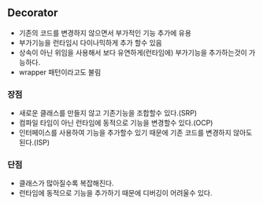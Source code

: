 ## Decorator

* 기존의 코드를 변경하지 않으면서 부가적인 기능 추가에 유용
* 부가기능을 런타임시 다이나믹하게 추가 할수 있음
* 상속이 아닌 위임을 사용해서 보다 유연하게(런타임에) 부가기능을 추가하는것이 가능하다.
* wrapper 패턴이라고도 불림

### 장점

* 새로운 클래스를 만들지 않고 기존기능을 조합할수 있다.(SRP)
* 컴파일 타임이 아닌 런타임에 동적으로 기능을 변경할수 있다.(OCP)
* 인터페이스를 사용하여 기능을 추가할수 있기 때문에 기존 코드를 변경하지 않아도 된다.(ISP)

### 단점

* 클래스가 많아질수록 복잡해진다.
* 런타임에 동적으로 기능을 추가하기 때문에 디버깅이 어려울수 있다.